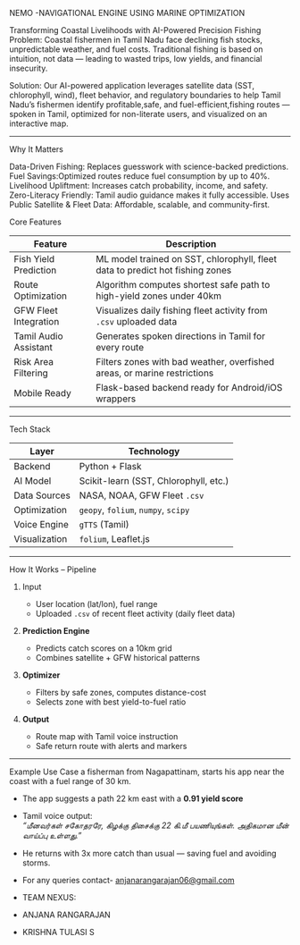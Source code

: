 NEMO -NAVIGATIONAL ENGINE USING MARINE OPTIMIZATION


 Transforming Coastal Livelihoods with AI-Powered Precision Fishing
Problem: 
Coastal fishermen in Tamil Nadu face declining fish stocks, unpredictable weather, and fuel costs. Traditional fishing is based on intuition, not data — leading to wasted trips, low yields, and financial insecurity.  

Solution:
Our AI-powered application leverages satellite data (SST, chlorophyll, wind), fleet behavior, and regulatory boundaries to help Tamil Nadu’s fishermen identify profitable,safe, and fuel-efficient,fishing routes — spoken in Tamil, optimized for non-literate users, and visualized on an interactive map.

---

 Why It Matters

Data-Driven Fishing: Replaces guesswork with science-backed predictions.
Fuel Savings:Optimized routes reduce fuel consumption by up to 40%.
Livelihood Upliftment: Increases catch probability, income, and safety.
Zero-Literacy Friendly: Tamil audio guidance makes it fully accessible.
Uses Public Satellite & Fleet Data: Affordable, scalable, and community-first.



 Core Features

| Feature                         | Description                                                                 |
|-------------------------------|-----------------------------------------------------------------------------|
| Fish Yield Prediction  | ML model trained on SST, chlorophyll, fleet data to predict hot fishing zones |
| Route Optimization    | Algorithm computes shortest safe path to high-yield zones under 40km        |
| GFW Fleet Integration  | Visualizes daily fishing fleet activity from `.csv` uploaded data           |
| Tamil Audio Assistant  | Generates spoken directions in Tamil for every route                        |
| Risk Area Filtering   | Filters zones with bad weather, overfished areas, or marine restrictions     |
| Mobile Ready        | Flask-based backend ready for Android/iOS wrappers                         |

---

 Tech Stack

| Layer           | Technology                          |
|----------------|-------------------------------------|
| Backend         | Python + Flask                      |
| AI Model        | Scikit-learn (SST, Chlorophyll, etc.)|
| Data Sources    | NASA, NOAA, GFW Fleet `.csv`        |
| Optimization    | `geopy`, `folium`, `numpy`, `scipy` |
| Voice Engine    | `gTTS` (Tamil)                      |
| Visualization   | `folium`, Leaflet.js                |

---

How It Works – Pipeline

1. Input
   - User location (lat/lon), fuel range  
   - Uploaded `.csv` of recent fleet activity (daily fleet data)

2. **Prediction Engine**  
   - Predicts catch scores on a 10km grid  
   - Combines satellite + GFW historical patterns

3. **Optimizer**  
   - Filters by safe zones, computes distance-cost  
   - Selects zone with best yield-to-fuel ratio

4. **Output**  
   - Route map with Tamil voice instruction  
   - Safe return route with alerts and markers

---

 Example Use Case
 a fisherman from Nagapattinam, starts his app near the coast with a fuel range of 30 km.

- The app suggests a path 22 km east with a **0.91 yield score**
- Tamil voice output:  
  _“மீனவர்கள் சகோதரரே, கிழக்கு திசைக்கு 22 கி.மீ பயணியுங்கள். அதிகமான மீன் வாய்ப்பு உள்ளது.”_
- He returns with 3x more catch than usual — saving fuel and avoiding storms.

- For any queries contact- anjanarangarajan06@gmail.com
- TEAM NEXUS:
- ANJANA RANGARAJAN
- KRISHNA TULASI S



